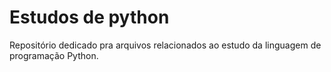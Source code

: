# Estudos de python

Repositório dedicado pra arquivos relacionados ao estudo da linguagem de programação Python.